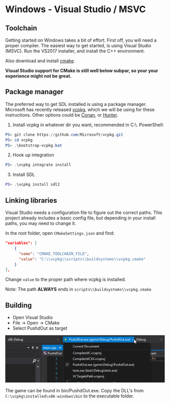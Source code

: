 # Windows - Visual Studio / MSVC
## Toolchain
Getting started on Windows takes a bit of effort. First off, you will need a proper compiler.
The easiest way to get started, is using Visual Studio (MSVC). Run the VS2017 installer, and install the C++ environment.

Also download and install [cmake](https://cmake.org/download/).

**Visual Studio support for CMake is still well below subpar, so your your experience might not be great.**


## Package manager
The preferred way to get SDL installed is using a package manager.
Microsoft has recently released [vcpkg](https://github.com/Microsoft/vcpkg), which we will be using for these instructions.
Other options could be [Conan](https://conan.io/), or [Hunter](https://github.com/ruslo/hunter).

1. Install vcpkg in whatever dir you want, recommended in C:\\. PowerShell:

```powershell
PS> git clone https://github.com/Microsoft/vcpkg.git
PS> cd vcpkg
PS> .\bootstrap-vcpkg.bat
```

2. Hook up integration
```powershell
PS> .\vcpkg integrate install
```

3. Install SDL
```powershell
PS> .\vcpkg install sdl2
```

## Linking libraries
Visual Studio needs a configuration file to figure out the correct paths.
This project already includes a basic config file, but depending in your install paths, you may need to change it.

In the root folder, open `CMakeSettings.json` and find:
```json
"variables": [
    {
      "name": "CMAKE_TOOLCHAIN_FILE",
      "value": "C:\\vcpkg\\scripts\\buildsystems\\vcpkg.cmake"
    }
],
```
Change `value` to the proper path where vcpkg is installed.

Note: The path **ALWAYS** ends in `scripts\\buildsystems\\vcpkg.cmake`

## Building
- Open Visual Studio
- File -> Open -> CMake
- Select PushdOut as target

![Visual Studio/target](vs-target.png)

The game can be found in bin/PushdOut.exe.
Copy the DLL's from `C:\vcpkg\installed\x86-windows\bin` to the executable folder.
